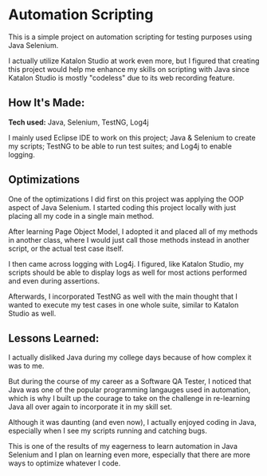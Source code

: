 # Automation Scripting
This is a simple project on automation scripting for testing purposes using Java Selenium.

I actually utilize Katalon Studio at work even more, but I figured that creating this project would help me enhance my skills on scripting with Java since Katalon Studio is mostly "codeless" due to its web recording feature.


## How It's Made:

**Tech used:** Java, Selenium, TestNG, Log4j

I mainly used Eclipse IDE to work on this project; Java & Selenium to create my scripts; TestNG to be able to run test suites; and Log4j to enable logging.

## Optimizations

One of the optimizations I did first on this project was applying the OOP aspect of Java Selenium. 
I started coding this project locally with just placing all my code in a single main method.

After learning Page Object Model, I adopted it and placed all of my methods in another class, where I would just call those methods instead in another script, or the actual test case itself.

I then came across logging with Log4j. I figured, like Katalon Studio, my scripts should be able to display logs as well for most actions performed and even during assertions.

Afterwards, I incorporated TestNG as well with the main thought that I wanted to execute my test cases in one whole suite, similar to Katalon Studio as well.

## Lessons Learned:

I actually disliked Java during my college days because of how complex it was to me.

But during the course of my career as a Software QA Tester, I noticed that Java was one of the popular programming langauges used in automation, which is why I built up the courage to take on the challenge in re-learning Java all over again to incorporate it in my skill set.

Although it was daunting (and even now), I actually enjoyed coding in Java, especially when I see my scripts running and catching bugs.

This is one of the results of my eagerness to learn automation in Java Selenium and I plan on learning even more, especially that there are more ways to optimize whatever I code.



